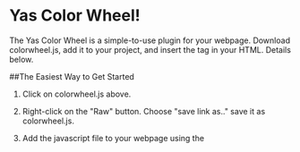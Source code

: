 # Yas Color Wheel!
The Yas Color Wheel is a simple-to-use plugin for your webpage. Download colorwheel.js, add it to your project, and insert the <color-picker> tag in your HTML. Details below.

##The Easiest Way to Get Started
1) Click on colorwheel.js above.

2) Right-click on the "Raw" button. Choose "save link as.." save it as colorwheel.js.

3) Add the javascript file to your webpage using the <script> tag. If you are using a bundler like webpack you can skip this step.

4) Add <color-picker></color-picker> tag to your document

Now you should have a color wheel and lightness slider on your page with default styles applied. You can position and arrange the entire element by adding css to the color-picker tag.
